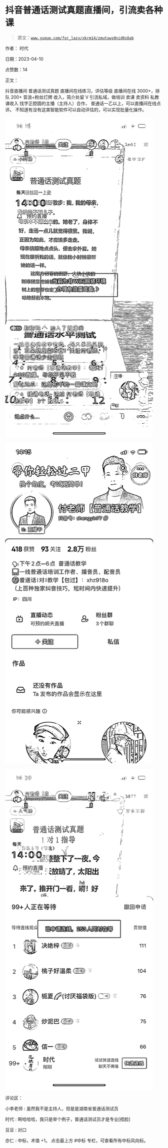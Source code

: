 # 抖音普通话测试真题直播间，引流卖各种课

> 原文：[`www.yuque.com/for_lazy/xkrm14/zmutuws0nid0s8ab`](https://www.yuque.com/for_lazy/xkrm14/zmutuws0nid0s8ab)

作者： 时代

日期：2023-04-10

点赞数：14

正文：

抖音直播间 普通话测试真题 直播间在线练习，评估等级 直播间在线 3000+，排队 200+ 音浪+粉丝灯牌 收入，简介处留 V 引流私域，做培训 卖课 卖资料 私教课收入 找字正腔圆的主播（主持人）合作， 普通话一乙以上，可以直播间在线点评。 不知道有没有这类智能软件可以自动评估的，可以实现批量化操作。

![](img/b9935968e92131b8bb6b4b7a789c32ec.png)

![](img/b62cb8f6a9e744d0639b9f2088e66c55.png)

![](img/a892be2dd61c0fcf1ad891152e6b417e.png)

评论区：

小李老师 : 虽然我不是主持人，但是是湖南省普通话测试员

时代 : 啊哈哈哈，我只是举个例子，普通话测试员才是专业[捂脸]

豆豆 : 对口

亦仁 : 中标，术值 +1。 点击最上方 #中标 专栏，可查看所有中标风向标。




